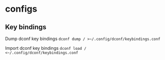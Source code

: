 # configs

## Key bindings
Dump dconf key bindings
`dconf dump / >~/.config/dconf/keybindings.conf`

Import dconf key bindings
`dconf load / <~/.config/dconf/keybindings.conf`
